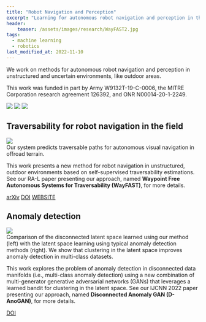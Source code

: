 ```yaml
---
title: "Robot Navigation and Perception"
excerpt: "Learning for autonomous robot navigation and perception in the field."
header:
    teaser: /assets/images/research/WayFAST2.jpg
tags:
  - machine learning
  - robotics
last_modified_at: 2022-11-10
---
```


We work on methods for autonomous robot navigation and perception in unstructured and uncertain environments, like outdoor areas.

This work was funded in part by Army W9132T-19-C-0006, the MITRE Corporation research agreement 126392, and ONR N00014-20-1-2249.

<div class="funding-logos">
    <a href="https://www.erdc.usace.army.mil/Locations/CERL/"><img src="{{ site.url }}{{ site.baseurl }}/assets/images/funding/cerl.webp"></a>
    <a href="https://www.mitre.org/"><img src="{{ site.url }}{{ site.baseurl }}/assets/images/funding/mitre.png"></a>
    <a href="https://www.onr.navy.mil/"><img src="{{ site.url }}{{ site.baseurl }}/assets/images/funding/onr.png"></a>
</div>

## Traversability for robot navigation in the field

<figure-full-caption>
	<a href="{{ site.url }}{{ site.baseurl }}/assets/images/research/WayFAST2.jpg"><img src="{{ site.url }}{{ site.baseurl }}/assets/images/research/WayFAST2.jpg"></a>
	<figcaption>Our system predicts traversable paths for autonomous visual navigation in offroad terrain.</figcaption>
</figure-full-caption>

This work presents a new method for robot navigation in unstructured, outdoor environments based on self-supervised traversability estimations. See our RA-L paper presenting our approach, named **Waypoint Free Autonomous Systems for Traversability (WayFAST)**, for more details.

<div class="row">
    <a href="https://arxiv.org/pdf/2203.12071.pdf" class="button_general">arXiv</a>
    <a href="https://doi.org/10.1109/LRA.2022.3193464" class="button_general">DOI</a>
    <a href="https://mateusgasparino.com/wayfast-traversability-navigation/" class="button_general">WEBSITE</a>
</div>

## Anomaly detection

<figure-full-caption>
	<a href="{{ site.url }}{{ site.baseurl }}/assets/images/research/d-anogan.jpg"><img src="{{ site.url }}{{ site.baseurl }}/assets/images/research/d-anogan.jpg"></a>
	<figcaption>Comparison of the disconnected latent space learned using our method (left) with the latent space learning using typical anomaly detection methods (right). We show that clustering in the latent space improves anomaly detection in multi-class datasets.</figcaption>
</figure-full-caption>

This work explores the problem of anomaly detection in disconnected data manifolds (i.e., multi-class anomaly detection) using a new combination of multi-generator generative adversarial networks (GANs) that leverages a learned bandit for clustering in the latent space. See our IJCNN 2022 paper presenting our approach, named **Disconnected Anomaly GAN (D-AnoGAN)**, for more details.

<div class="row">
    <a href="https://doi.org/10.1109/IJCNN55064.2022.9892270" class="button_general">DOI</a>
</div>
